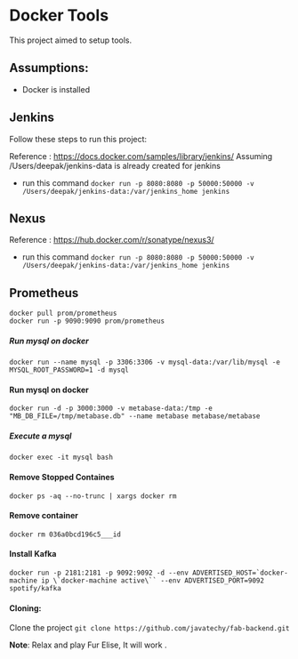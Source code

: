 # Docker Tools
This project aimed to setup tools.

Assumptions:
-----------------------------
 * Docker is installed

Jenkins
-----------------------------
Follow these steps to run this project:

Reference : https://docs.docker.com/samples/library/jenkins/
Assuming /Users/deepak/jenkins-data is already created for jenkins
 * run this command `docker run -p 8080:8080 -p 50000:50000 -v /Users/deepak/jenkins-data:/var/jenkins_home jenkins`

Nexus
-----------------------------

Reference : https://hub.docker.com/r/sonatype/nexus3/
 * run this command `docker run -p 8080:8080 -p 50000:50000 -v /Users/deepak/jenkins-data:/var/jenkins_home jenkins`

Prometheus
------------------
```
docker pull prom/prometheus
docker run -p 9090:9090 prom/prometheus
```
##### Run mysql on docker
```
docker run --name mysql -p 3306:3306 -v mysql-data:/var/lib/mysql -e MYSQL_ROOT_PASSWORD=1 -d mysql
```
#### Run mysql on docker
```
docker run -d -p 3000:3000 -v metabase-data:/tmp -e "MB_DB_FILE=/tmp/metabase.db" --name metabase metabase/metabase
```
##### Execute a mysql
```
docker exec -it mysql bash
```

#### Remove Stopped Containes
```
docker ps -aq --no-trunc | xargs docker rm
```

#### Remove container
```
docker rm 036a0bcd196c5___id
```

#### Install Kafka
```
docker run -p 2181:2181 -p 9092:9092 -d --env ADVERTISED_HOST=`docker-machine ip \`docker-machine active\`` --env ADVERTISED_PORT=9092 spotify/kafka
```

#### Cloning:
Clone the project `git clone https://github.com/javatechy/fab-backend.git`

**Note**: Relax and play Fur Elise, It will work  .
